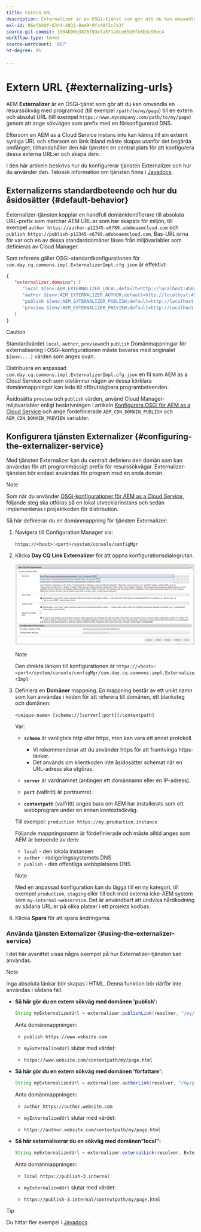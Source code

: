 ```yaml
---
title: Extern URL
description: Externalizer är en OSGi-tjänst som gör att du kan omvandla en resurssökväg programmatiskt till en extern och absolut URL.
exl-id: 06efb40f-6344-4831-8ed9-9fc49f2c7a3f
source-git-commit: 1994b90e3876f03efa571a9ce65b9fb8b3c90ec4
workflow-type: tm+mt
source-wordcount: '657'
ht-degree: 0%

---
```


# Extern URL {#externalizing-urls}

AEM **Externalizer** är en OSGi-tjänst som gör att du kan omvandla en resurssökväg med programkod (till exempel `/path/to/my/page`) till en extern och absolut URL (till exempel `https://www.mycompany.com/path/to/my/page`) genom att ange sökvägen som prefix med en förkonfigurerad DNS.

Eftersom en AEM as a Cloud Service instans inte kan känna till sin externt synliga URL och eftersom en länk ibland måste skapas utanför det begärda omfånget, tillhandahåller den här tjänsten en central plats för att konfigurera dessa externa URL:er och skapa dem.

I den här artikeln beskrivs hur du konfigurerar tjänsten Externalizer och hur du använder den. Teknisk information om tjänsten finns i [Javadocs](https://www.adobe.io/experience-manager/reference-materials/cloud-service/javadoc/com/day/cq/commons/Externalizer.html).

## Externalizerns standardbeteende och hur du åsidosätter {#default-behavior}

Externalizer-tjänsten kopplar en handfull domänidentifierare till absoluta URL-prefix som matchar AEM URL:er som har skapats för miljön, till exempel `author https://author-p12345-e6789.adobeaemcloud.com` och `publish https://publish-p12345-e6789.adobeaemcloud.com`. Bas-URL:erna för var och en av dessa standarddomäner läses från miljövariabler som definieras av Cloud Manager.

Som referens gäller OSGi-standardkonfigurationen för `com.day.cq.commons.impl.ExternalizerImpl.cfg.json` är effektivt:

```json
{
   "externalizer.domains": [
      "local $[env:AEM_EXTERNALIZER_LOCAL;default=http://localhost:4502]",
      "author $[env:AEM_EXTERNALIZER_AUTHOR;default=http://localhost:4502]",
      "publish $[env:AEM_EXTERNALIZER_PUBLISH;default=http://localhost:4503]",
      "preview $[env:AEM_EXTERNALIZER_PREVIEW;default=http://localhost:4503]"
   ]
}
```

>[!CAUTION]
>
>Standardvärdet `local`, `author`, `preview`och `publish` Domänmappningar för externalisering i OSGi-konfigurationen måste bevaras med originalet `$[env:...]` värden som anges ovan.
>
>Distribuera en anpassad `com.day.cq.commons.impl.ExternalizerImpl.cfg.json` en fil som AEM as a Cloud Service och som utelämnar någon av dessa körklara domänmappningar kan leda till oförutsägbara programbeteenden.

Åsidosätta `preview` och `publish` värden, använd Cloud Manager-miljövariabler enligt beskrivningen i artikeln [Konfigurera OSGi för AEM as a Cloud Service](/help/implementing/deploying/configuring-osgi.md#cloud-manager-api-format-for-setting-properties) och ange fördefinierade `AEM_CDN_DOMAIN_PUBLISH` och `AEM_CDN_DOMAIN_PREVIEW` variabler.

## Konfigurera tjänsten Externalizer {#configuring-the-externalizer-service}

Med tjänsten Externalizer kan du centralt definiera den domän som kan användas för att programmässigt prefix för resurssökvägar. Externalizer-tjänsten bör endast användas för program med en enda domän.

>[!NOTE]
>
>Som när du använder [OSGi-konfigurationer för AEM as a Cloud Service,](/help/implementing/deploying/overview.md#osgi-configuration) följande steg ska utföras på en lokal utvecklarinstans och sedan implementeras i projektkoden för distribution.

Så här definierar du en domänmappning för tjänsten Externalizer:

1. Navigera till Configuration Manager via:

   `https://<host>:<port>/system/console/configMgr`

1. Klicka **Day CQ Link Externalizer** för att öppna konfigurationsdialogrutan.

   ![Externalizer OSGi-konfigurationen](./assets/externalizer-osgi.png)

   >[!NOTE]
   >
   >Den direkta länken till konfigurationen är `https://<host>:<port>/system/console/configMgr/com.day.cq.commons.impl.ExternalizerImpl`

1. Definiera en **Domäner** mappning. En mappning består av ett unikt namn som kan användas i koden för att referera till domänen, ett blanksteg och domänen:

   `<unique-name> [scheme://]server[:port][/contextpath]`

   Var:

   * **`scheme`** är vanligtvis http eller https, men kan vara ett annat protokoll.

      * Vi rekommenderar att du använder https för att framtvinga https-länkar.
      * Det används om klientkoden inte åsidosätter schemat när en URL-adress ska utgöras.

   * **`server`** är värdnamnet (antingen ett domännamn eller en IP-adress).
   * **`port`** (valfritt) är portnumret.
   * **`contextpath`** (valfritt) anges bara om AEM har installerats som ett webbprogram under en annan kontextsökväg.

   Till exempel: `production https://my.production.instance`

   Följande mappningsnamn är fördefinierade och måste alltid anges som AEM är beroende av dem:

   * `local` - den lokala instansen
   * `author` - redigeringssystemets DNS
   * `publish` - den offentliga webbplatsens DNS

   >[!NOTE]
   >
   >Med en anpassad konfiguration kan du lägga till en ny kategori, till exempel `production`, `staging` eller till och med externa icke-AEM system som `my-internal-webservice`. Det är användbart att undvika hårdkodning av sådana URL:er på olika platser i ett projekts kodbas.

1. Klicka **Spara** för att spara ändringarna.

### Använda tjänsten Externalizer {#using-the-externalizer-service}

I det här avsnittet visas några exempel på hur Externalizer-tjänsten kan användas.

>[!NOTE]
>
>Inga absoluta länkar bör skapas i HTML. Denna funktion bör därför inte användas i sådana fall.

* **Så här gör du en extern sökväg med domänen &#39;publish&#39;:**

  ```java
  String myExternalizedUrl = externalizer.publishLink(resolver, "/my/page") + ".html";
  ```

  Anta domänmappningen:

   * `publish https://www.website.com`

   * `myExternalizedUrl` slutar med värdet:

   * `https://www.website.com/contextpath/my/page.html`

* **Så här gör du en extern sökväg med domänen &#39;författare&#39;:**

  ```java
  String myExternalizedUrl = externalizer.authorLink(resolver, "/my/page") + ".html";
  ```

  Anta domänmappningen:

   * `author https://author.website.com`

   * `myExternalizedUrl` slutar med värdet:

   * `https://author.website.com/contextpath/my/page.html`

* **Så här externaliserar du en sökväg med domänen&quot;local&quot;:**

  ```java
  String myExternalizedUrl = externalizer.externalLink(resolver, Externalizer.LOCAL, "/my/page") + ".html";
  ```

  Anta domänmappningen:

   * `local https://publish-3.internal`

   * `myExternalizedUrl` slutar med värdet:

   * `https://publish-3.internal/contextpath/my/page.html`

>[!TIP]
>
>Du hittar fler exempel i [Javadocs](https://www.adobe.io/experience-manager/reference-materials/cloud-service/javadoc/com/day/cq/commons/Externalizer.html).
